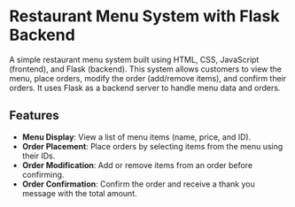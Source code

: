 # Restaurant Menu System with Flask Backend

A simple restaurant menu system built using HTML, CSS, JavaScript (frontend), and Flask (backend). This system allows customers to view the menu, place orders, modify the order (add/remove items), and confirm their orders. It uses Flask as a backend server to handle menu data and orders.

## Features

- **Menu Display**: View a list of menu items (name, price, and ID).
- **Order Placement**: Place orders by selecting items from the menu using their IDs.
- **Order Modification**: Add or remove items from an order before confirming.
- **Order Confirmation**: Confirm the order and receive a thank you message with the total amount.


